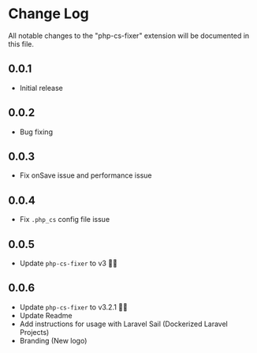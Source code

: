 # Change Log

All notable changes to the "php-cs-fixer" extension will be documented in this file.

## 0.0.1

- Initial release

## 0.0.2

- Bug fixing

## 0.0.3

- Fix onSave issue and performance issue

## 0.0.4

- Fix `.php_cs` config file issue

## 0.0.5

- Update `php-cs-fixer` to v3 🤩😎

## 0.0.6

- Update `php-cs-fixer` to v3.2.1 🤩😎
- Update Readme
- Add instructions for usage with Laravel Sail (Dockerized Laravel Projects)
- Branding (New logo)
